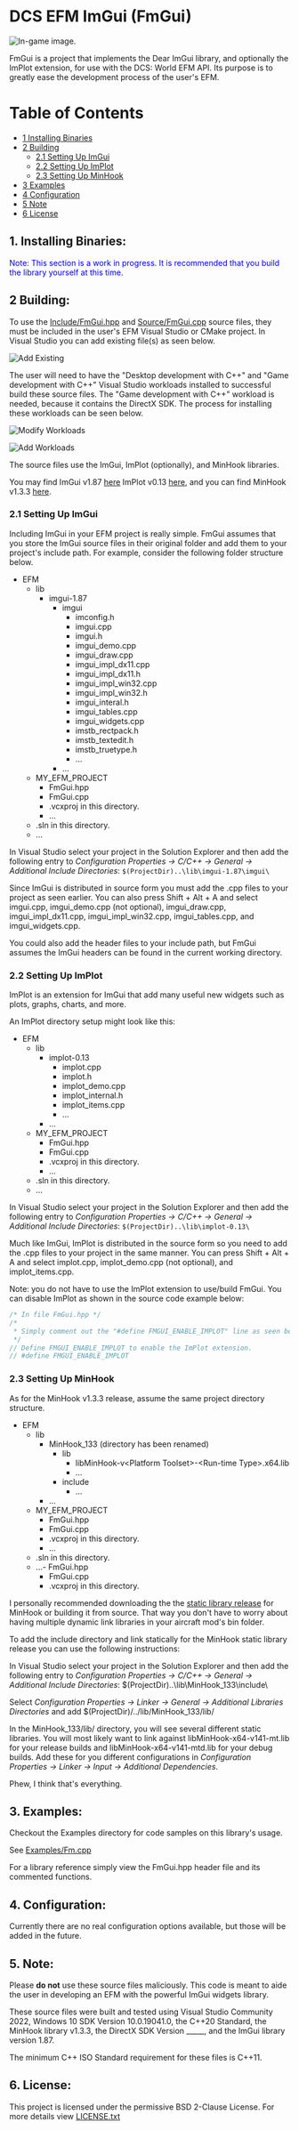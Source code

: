 # DCS EFM ImGui (FmGui)

![In-game image.](Images/InDCS.png)

FmGui is a project that implements the Dear ImGui library, and optionally the
ImPlot extension, for use with the DCS: World EFM API. Its purpose is to greatly
ease the development process of the user's EFM.

# Table of Contents

- [1 Installing Binaries](#installing)
- [2 Building](#building)
  - [2.1 Setting Up ImGui](#imgui)
  - [2.2 Setting Up ImPlot](#implot)
  - [2.3 Setting Up MinHook](#minhook)
- [3 Examples](#examples)
- [4 Configuration](#config)
- [5 Note](#note)
- [6 License](#license)

## 1. Installing Binaries: <a name="installing"></a>

<p style="color:blue">
  Note: This section is a work in progress. It is recommended that you build the
  library yourself at this time.
</p>

## 2 Building: <a name="building"></a>
To use the [Include/FmGui.hpp](Include/FmGui.hpp) and
[Source/FmGui.cpp](Source/FmGui.cpp) source files, they must be included in the
user's EFM Visual Studio or CMake project. In Visual Studio you can add existing
file(s) as seen below.

![Add Existing](Images/AddExisting.png)

The user will need to have the "Desktop development with C++" and
"Game development with C++" Visual Studio workloads installed to successful
build these source files. The "Game development with C++" workload is needed,
because it contains the DirectX SDK. The process for installing these workloads
can be seen below.

![Modify Workloads](Images/Modify.png)

![Add Workloads](Images/Workloads.png)

The source files use the ImGui, ImPlot (optionally), and MinHook libraries.

You may find ImGui v1.87
[here](https://github.com/ocornut/imgui/releases/tag/v1.87)
ImPlot v0.13
[here](t/implot/releases/tag/v0.13), and you can find
MinHook v1.3.3
[here](https://github.com/TsudaKageyu/minhook/releases/tag/v1.3.3).

### 2.1 Setting Up ImGui <a name="imgui"></a>

Including ImGui in your EFM project is really simple. FmGui assumes that you
store the ImGui source files in their original folder and add them to your
project's include path. For example, consider the following folder structure
below.

- EFM
  - lib
    - imgui-1.87
      - imgui
        - imconfig.h
        - imgui.cpp
        - imgui.h
        - imgui_demo.cpp
        - imgui_draw.cpp
        - imgui_impl_dx11.cpp
        - imgui_impl_dx11.h
        - imgui_impl_win32.cpp
        - imgui_impl_win32.h
        - imgui_interal.h
        - imgui_tables.cpp
        - imgui_widgets.cpp
        - imstb_rectpack.h
        - imstb_textedit.h
        - imstb_truetype.h
        - ...
      - ...
  - MY_EFM_PROJECT
    - FmGui.hpp
    - FmGui.cpp
    - .vcxproj in this directory.
    - ...
  - .sln in this directory.
  - ...

In Visual Studio select your project in the Solution Explorer and then add the
following entry to *Configuration Properties -> C/C++ -> General -> Additional
Include Directories*: `$(ProjectDir)..\lib\imgui-1.87\imgui\`

Since ImGui is distributed in source form you must add the .cpp files to your
project as seen earlier. You can also press Shift + Alt + A and select imgui.cpp, imgui_demo.cpp (not optional), imgui_draw.cpp, imgui_impl_dx11.cpp,
imgui_impl_win32.cpp, imgui_tables.cpp, and imgui_widgets.cpp.

You could also add the header files to your include path, but FmGui assumes the
ImGui headers can be found in the current working directory.

### 2.2 Setting Up ImPlot <a name="implot"></a>

ImPlot is an extension for ImGui that add many useful new widgets such as plots,
graphs, charts, and more.

An ImPlot directory setup might look like this:
- EFM
  - lib
    - implot-0.13
      - implot.cpp
      - implot.h
      - implot_demo.cpp
      - implot_internal.h
      - implot_items.cpp
      - ...
    - ...
  - MY_EFM_PROJECT
    - FmGui.hpp
    - FmGui.cpp
    - .vcxproj in this directory.
    - ...
  - .sln in this directory.
  - ...

In Visual Studio select your project in the Solution Explorer and then add the
following entry to *Configuration Properties -> C/C++ -> General -> Additional
Include Directories*: `$(ProjectDir)..\lib\implot-0.13\`

Much like ImGui, ImPlot is distributed in the source form so you need to add
the .cpp files to your project in the same manner. You can press Shift + Alt + A and select implot.cpp, implot_demo.cpp (not optional), and implot_items.cpp.

Note: you do not have to use the ImPlot extension to use/build FmGui. You can
disable ImPlot as shown in the source code example below:
```c++
/* In file FmGui.hpp */
/*
 * Simply comment out the "#define FMGUI_ENABLE_IMPLOT" line as seen below.
 */
// Define FMGUI_ENABLE_IMPLOT to enable the ImPlot extension.
// #define FMGUI_ENABLE_IMPLOT
```

### 2.3 Setting Up MinHook <a name="minhook"></a>

As for the MinHook v1.3.3 release, assume the same project directory
structure.

- EFM
  - lib
    - MinHook_133 (directory has been renamed)
      - lib
        - libMinHook-v\<Platform Toolset\>-\<Run-time Type\>.x64.lib
        - ...
      - include
        - ...
    - ...
  - MY_EFM_PROJECT
    - FmGui.hpp
    - FmGui.cpp
    - .vcxproj in this directory.
    - ...
  - .sln in this directory.
  - ...- FmGui.hpp
    - FmGui.cpp
    - .vcxproj in this directory.

I personally recommended downloading the the
[static library release](https://github.com/TsudaKageyu/minhook/releases/download/v1.3.3/MinHook_133_lib.zip)
for MinHook or building it from source. That way you don't have to worry about
having multiple dynamic link libraries in your aircraft mod's bin folder.

To add the include directory and link statically for the MinHook static library
release you can use the following instructions:

In Visual Studio select your project in the Solution Explorer and then add the
following entry to *Configuration Properties -> C/C++ -> General -> Additional
Include Directories*: $(ProjectDir)..\lib\MinHook_133\include\

Select *Configuration Properties -> Linker -> General -> Additional Libraries
Directories* and add $(ProjectDir)/../lib/MinHook_133/lib/

In the MinHook_133/lib/ directory, you will see several different static
libraries. You will most likely want to link against libMinHook-x64-v141-mt.lib
for your release builds and  libMinHook-x64-v141-mtd.lib for your debug builds.
Add these for you different configurations in *Configuration Properties ->
Linker -> Input -> Additional Dependencies*.

Phew, I think that's everything.

## 3. Examples: <a name="examples"></a>
Checkout the Examples directory for code samples on this library's usage.

See [Examples/Fm.cpp](Examples/Fm.cpp)

For a library reference simply view the FmGui.hpp header file and its
commented functions.

## 4. Configuration: <a name="config"></a>

Currently there are no real configuration options available, but those will be
added in the future.

## 5. Note: <a name="note"></a>
Please **do not** use these source files maliciously. This code is meant to
aide the user in developing an EFM with the powerful ImGui widgets library.

These source files were built and tested using Visual Studio Community 2022,
Windows 10 SDK Version 10.0.19041.0, the C++20 Standard, the MinHook library
v1.3.3, the DirectX SDK Version _____, and the ImGui library version 1.87.

The minimum C++ ISO Standard requirement for these files is C++11.

## 6. License: <a name="license"></a>

This project is licensed under the permissive BSD 2-Clause License. For more
details view [LICENSE.txt](LICENSE.txt)

